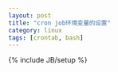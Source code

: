 ```yaml
---
layout: post
title: "cron job环境变量的设置"
category: linux
tags: [crontab, bash]
---
```

{% include JB/setup %}


